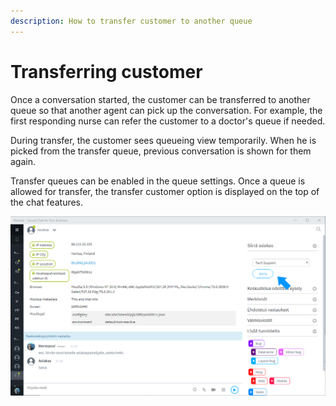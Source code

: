 ```yaml
---
description: How to transfer customer to another queue
---
```


# Transferring customer

Once a conversation started, the customer can be transferred to another queue so that another agent can pick up the conversation. For example, the first responding nurse can refer the customer to a doctor's queue if needed.

During transfer, the customer sees queueing view temporarily. When he is picked from the transfer queue, previous conversation is shown for them again.

Transfer queues can be enabled in the queue settings. Once a queue is allowed for transfer, the transfer customer option is displayed on the  top of the chat features.

![Transfer customer, queue selection](../.gitbook/assets/queue-transfer.png)

##
